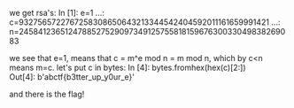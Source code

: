 we get rsa's:
In [1]: e=1 
   ...: c=9327565722767258308650643213344542404592011161659991421 
   ...: n=245841236512478852752909734912575581815967630033049838269083 

we see that e=1, means that c = m^e mod n = m mod n, which by c<n means m=c.
let's put c in bytes:
In [4]: bytes.fromhex(hex(c)[2:])                                                                                                             
Out[4]: b'abctf{b3tter_up_y0ur_e}'

and there is the flag!

